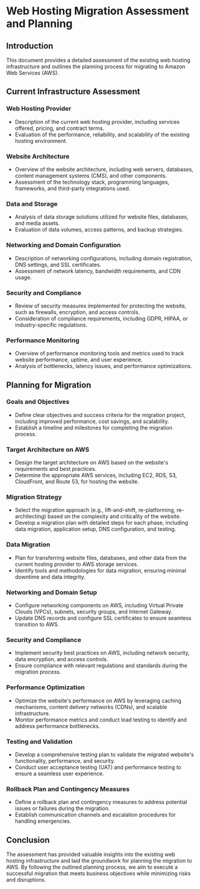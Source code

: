 # Web Hosting Migration Assessment and Planning

## Introduction
This document provides a detailed assessment of the existing web hosting infrastructure and outlines the planning process for migrating to Amazon Web Services (AWS).

## Current Infrastructure Assessment

### Web Hosting Provider
- Description of the current web hosting provider, including services offered, pricing, and contract terms.
- Evaluation of the performance, reliability, and scalability of the existing hosting environment.

### Website Architecture
- Overview of the website architecture, including web servers, databases, content management systems (CMS), and other components.
- Assessment of the technology stack, programming languages, frameworks, and third-party integrations used.

### Data and Storage
- Analysis of data storage solutions utilized for website files, databases, and media assets.
- Evaluation of data volumes, access patterns, and backup strategies.

### Networking and Domain Configuration
- Description of networking configurations, including domain registration, DNS settings, and SSL certificates.
- Assessment of network latency, bandwidth requirements, and CDN usage.

### Security and Compliance
- Review of security measures implemented for protecting the website, such as firewalls, encryption, and access controls.
- Consideration of compliance requirements, including GDPR, HIPAA, or industry-specific regulations.

### Performance Monitoring
- Overview of performance monitoring tools and metrics used to track website performance, uptime, and user experience.
- Analysis of bottlenecks, latency issues, and performance optimizations.

## Planning for Migration

### Goals and Objectives
- Define clear objectives and success criteria for the migration project, including improved performance, cost savings, and scalability.
- Establish a timeline and milestones for completing the migration process.

### Target Architecture on AWS
- Design the target architecture on AWS based on the website's requirements and best practices.
- Determine the appropriate AWS services, including EC2, RDS, S3, CloudFront, and Route 53, for hosting the website.

### Migration Strategy
- Select the migration approach (e.g., lift-and-shift, re-platforming, re-architecting) based on the complexity and criticality of the website.
- Develop a migration plan with detailed steps for each phase, including data migration, application setup, DNS configuration, and testing.

### Data Migration
- Plan for transferring website files, databases, and other data from the current hosting provider to AWS storage services.
- Identify tools and methodologies for data migration, ensuring minimal downtime and data integrity.

### Networking and Domain Setup
- Configure networking components on AWS, including Virtual Private Clouds (VPCs), subnets, security groups, and Internet Gateway.
- Update DNS records and configure SSL certificates to ensure seamless transition to AWS.

### Security and Compliance
- Implement security best practices on AWS, including network security, data encryption, and access controls.
- Ensure compliance with relevant regulations and standards during the migration process.

### Performance Optimization
- Optimize the website's performance on AWS by leveraging caching mechanisms, content delivery networks (CDNs), and scalable infrastructure.
- Monitor performance metrics and conduct load testing to identify and address performance bottlenecks.

### Testing and Validation
- Develop a comprehensive testing plan to validate the migrated website's functionality, performance, and security.
- Conduct user acceptance testing (UAT) and performance testing to ensure a seamless user experience.

### Rollback Plan and Contingency Measures
- Define a rollback plan and contingency measures to address potential issues or failures during the migration.
- Establish communication channels and escalation procedures for handling emergencies.

## Conclusion
The assessment has provided valuable insights into the existing web hosting infrastructure and laid the groundwork for planning the migration to AWS. By following the outlined planning process, we aim to execute a successful migration that meets business objectives while minimizing risks and disruptions.
